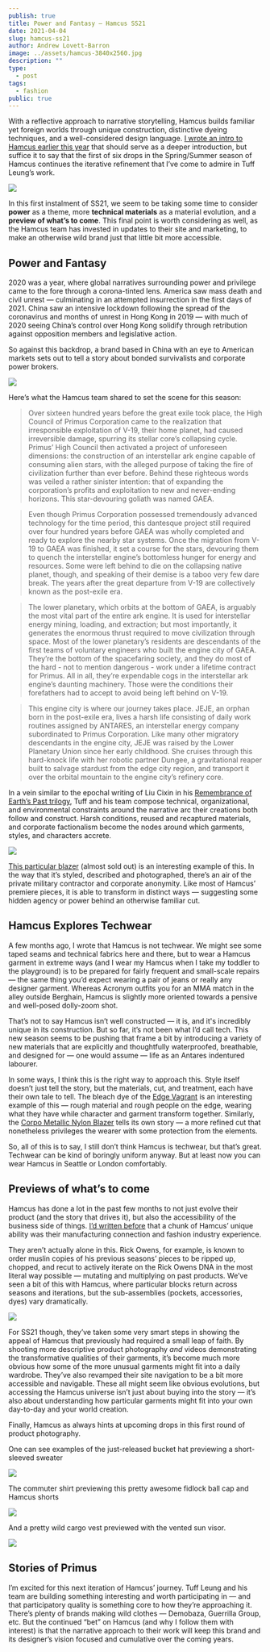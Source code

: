 ```yaml
---
publish: true
title: Power and Fantasy — Hamcus SS21
date: 2021-04-04
slug: hamcus-ss21
author: Andrew Lovett-Barron
image: ../assets/hamcus-3840x2560.jpg
description: ""
type:
  - post
tags:
  - fashion
public: true
---
```


With a reflective approach to narrative storytelling, Hamcus builds familiar yet foreign worlds through unique construction, distinctive dyeing techniques, and a well-considered design language. [I wrote an intro to Hamcus earlier this year](https://andrewlb.com/full-hamcus/) that should serve as a deeper introduction, but suffice it to say that the first of six drops in the Spring/Summer season of Hamcus continues the iterative refinement that I’ve come to admire in Tuff Leung’s work.

![](../assets/21162d898ea677a9f16586972c36be02ed689094-1536x2048.png)

In this first instalment of SS21, we seem to be taking some time to consider **power** as a theme, more **technical materials** as a material evolution, and a **preview of what’s to come**. This final point is worth considering as well, as the Hamcus team has invested in updates to their site and marketing, to make an otherwise wild brand just that little bit more accessible.

## **Power and Fantasy**

2020 was a year, where global narratives surrounding power and privilege came to the fore through a corona-tinted lens. America saw mass death and civil unrest — culminating in an attempted insurrection in the first days of 2021. China saw an intensive lockdown following the spread of the coronavirus and months of unrest in Hong Kong in 2019 — with much of 2020 seeing China’s control over Hong Kong solidify through retribution against opposition members and legislative action.

So against this backdrop, a brand based in China with an eye to American markets sets out to tell a story about bonded survivalists and corporate power brokers.

![](../assets/72d50520e3fadd48d161b1d4c8cb04213139a6d8-1312x584.png)

Here’s what the Hamcus team shared to set the scene for this season:

> Over sixteen hundred years before the great exile took place, the High Council of Primus Corporation came to the realization that irresponsible exploitation of V-19, their home planet, had caused irreversible damage, spurring its stellar core’s collapsing cycle. Primus’ High Council then activated a project of unforeseen dimensions: the construction of an interstellar ark engine capable of consuming alien stars, with the alleged purpose of taking the fire of civilization further than ever before. Behind these righteous words was veiled a rather sinister intention: that of expanding the corporation’s profits and exploitation to new and never-ending horizons. This star-devouring goliath was named GAEA.

> Even though Primus Corporation possessed tremendously advanced technology for the time period, this dantesque project still required over four hundred years before GAEA was wholly completed and ready to explore the nearby star systems. Once the migration from V-19 to GAEA was finished, it set a course for the stars, devouring them to quench the interstellar engine’s bottomless hunger for energy and resources. Some were left behind to die on the collapsing native planet, though, and speaking of their demise is a taboo very few dare break. The years after the great departure from V-19 are collectively known as the post-exile era.

> The lower planetary, which orbits at the bottom of GAEA, is arguably the most vital part of the entire ark engine. It is used for interstellar energy mining, loading, and extraction; but most importantly, it generates the enormous thrust required to move civilization through space. Most of the lower planetary’s residents are descendants of the first teams of voluntary engineers who built the engine city of GAEA. They’re the bottom of the spacefaring society, and they do most of the hard - not to mention dangerous - work under a lifetime contract for Primus. All in all, they’re expendable cogs in the interstellar ark engine’s daunting machinery. Those were the conditions their forefathers had to accept to avoid being left behind on V-19.

> This engine city is where our journey takes place. JEJE, an orphan born in the post-exile era, lives a harsh life consisting of daily work routines assigned by ANTARES, an interstellar energy company subordinated to Primus Corporation. Like many other migratory descendants in the engine city, JEJE was raised by the Lower Planetary Union since her early childhood. She cruises through this hard-knock life with her robotic partner Dungee, a gravitational reaper built to salvage stardust from the edge city region, and transport it over the orbital mountain to the engine city’s refinery core.

In a vein similar to the epochal writing of Liu Cixin in his [Remembrance of Earth’s Past trilogy](https://bookshop.org/a/19778/9780765382030), Tuff and his team compose technical, organizational, and environmental constraints around the narrative arc their creations both follow and construct. Harsh conditions, reused and recaptured materials, and corporate factionalism become the nodes around which garments, styles, and characters accrete.

![](../assets/54ddfc76ad8e21b5f1724df43f50e8c050f91c08-1536x2048.png)

[This particular blazer](https://hamc.us/collections/21_01_ss/products/copy-of-fm01421-1-mb) (almost sold out) is an interesting example of this. In the way that it’s styled, described and photographed, there’s an air of the private military contractor and corporate anonymity. Like most of Hamcus’ premiere pieces, it is able to transform in distinct ways — suggesting some hidden agency or power behind an otherwise familiar cut.

## **Hamcus Explores Techwear**

A few months ago, I wrote that Hamcus is not techwear. We might see some taped seams and technical fabrics here and there, but to wear a Hamcus garment in extreme ways (and I wear my Hamcus when I take my toddler to the playground) is to be prepared for fairly frequent and small-scale repairs — the same thing you’d expect wearing a pair of jeans or really any designer garment. Whereas Acronym outfits you for an MMA match in the alley outside Berghain, Hamcus is slightly more oriented towards a pensive and well-posed dolly-zoom shot.

That’s not to say Hamcus isn’t well constructed — it is, and it's incredibly unique in its construction. But so far, it’s not been what I’d call tech. This new season seems to be pushing that frame a bit by introducing a variety of new materials that are explicitly and thoughtfully waterproofed, breathable, and designed for — one would assume — life as an Antares indentured labourer.

In some ways, I think this is the right way to approach this. Style itself doesn’t just tell the story, but the materials, cut, and treatment, each have their own tale to tell. The bleach dye of the [Edge Vagrant](https://hamc.us/collections/21_01_ss/products/copy-of-fm09321-4-os) is an interesting example of this — rough material and rough people on the edge, wearing what they have while character and garment transform together. Similarly, the [Corpo Metallic Nylon Blazer](https://hamc.us/collections/21_01_ss/products/copy-of-fm00821-1-mb) tells its own story — a more refined cut that nonetheless privileges the wearer with some protection from the elements.

So, all of this is to say, I still don’t think Hamcus is techwear, but that’s great. Techwear can be kind of boringly uniform anyway. But at least now you can wear Hamcus in Seattle or London comfortably.

## **Previews of what’s to come**

Hamcus has done a lot in the past few months to not just evolve their product (and the story that drives it), but also the accessibility of the business side of things. [I’d written before](https://www.tchwr.com/2021/01/03/full-hamcus-finding-the-spark-in-scifi-workwear/) that a chunk of Hamcus’ unique ability was their manufacturing connection and fashion industry experience.

They aren’t actually alone in this. Rick Owens, for example, is known to order muslin copies of his previous seasons’ pieces to be ripped up, chopped, and recut to actively iterate on the Rick Owens DNA in the most literal way possible — mutating and multiplying on past products. We’ve seen a bit of this with Hamcus, where particular blocks return across seasons and iterations, but the sub-assemblies (pockets, accessories, dyes) vary dramatically.

![](../assets/f27e355c1f719cfbe9030e8943839dc5fe719403-1286x594.png)

For SS21 though, they’ve taken some very smart steps in showing the appeal of Hamcus that previously had required a small leap of faith. By shooting more descriptive product photography _and_ videos demonstrating the transformative qualities of their garments, it’s become much more obvious how some of the more unusual garments might fit into a daily wardrobe. They’ve also revamped their site navigation to be a bit more accessible and navigable. These all might seem like obvious evolutions, but accessing the Hamcus universe isn’t just about buying into the story — it’s also about understanding how particular garments might fit into your own day-to-day and your world creation.

Finally, Hamcus as always hints at upcoming drops in this first round of product photography.

One can see examples of the just-released bucket hat previewing a short-sleeved sweater

![](../assets/b962bb02242bc6c41487b1882ff2dc5a84e88c30-1536x2048.png)

The commuter shirt previewing this pretty awesome fidlock ball cap and Hamcus shorts

![](../assets/ebe2dbfbe1ee7396055e96448a6cc9cde6a1aaa9-1536x2048.png)

And a pretty wild cargo vest previewed with the vented sun visor.

![](../assets/8e4fa8183a156aa59f18e27e508d341d6f9830cf-1536x2048.png)

## **Stories of Primus**

I’m excited for this next iteration of Hamcus’ journey. Tuff Leung and his team are building something interesting and worth participating in — and that participatory quality is something core to how they’re approaching it. There’s plenty of brands making wild clothes — Demobaza, Guerrilla Group, etc. But the continued “bet” on Hamcus (and why I follow them with interest) is that the narrative approach to their work will keep this brand and its designer’s vision focused and cumulative over the coming years.
